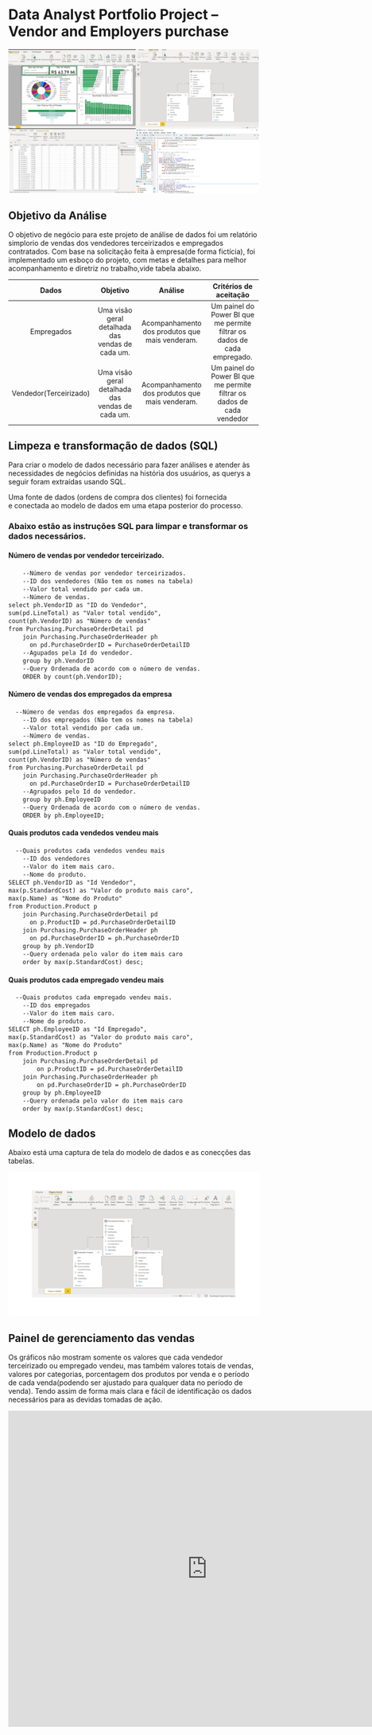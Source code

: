 # Data Analyst Portfolio Project – Vendor and Employers purchase

![imagem_dados](https://github.com/djalmarodriguess/Data_Analystic_Project/blob/main/Imagem_informa%C3%A7%C3%B5es.png)

## Objetivo da Análise

O objetivo de negócio para este projeto de análise de dados foi um relatório simplorio de vendas dos vendedores terceirizados e empregados contratados.
Com base na solicitação feita à empresa(de forma fictícia), foi implementado um esboço do projeto, com metas e detalhes para melhor acompanhamento 
e diretriz no trabalho,vide tabela abaixo.


|Dados | Objetivo | Análise | Critérios de aceitação|
| :--: |     :--: |    :--: |                  :--: |
|Empregados|Uma visão geral detalhada das vendas de cada um.|Acompanhamento dos produtos que mais venderam.|Um painel do Power BI que me permite filtrar os dados de cada empregado.
|Vendedor(Terceirizado)|Uma visão geral detalhada das vendas de cada um.|Acompanhamento dos produtos que mais venderam.|Um painel do Power BI que me permite filtrar os dados de cada vendedor|

## Limpeza e transformação de dados (SQL)
Para criar o modelo de dados necessário para fazer análises e 
atender às necessidades de negócios definidas na história dos usuários, 
as querys a seguir foram extraídas usando SQL.

Uma fonte de dados (ordens de compra dos clientes) foi fornecida  
e conectada ao modelo de dados em uma etapa posterior do processo.

### Abaixo estão as instruções SQL para limpar e transformar os dados necessários.

#### Número de vendas por vendedor terceirizado.
```
    --Número de vendas por vendedor terceirizados.
    --ID dos vendedores (Não tem os nomes na tabela)
    --Valor total vendido por cada um.
    --Número de vendas.
select ph.VendorID as "ID do Vendedor", 
sum(pd.LineTotal) as "Valor total vendido",
count(ph.VendorID) as "Número de vendas"
from Purchasing.PurchaseOrderDetail pd 
    join Purchasing.PurchaseOrderHeader ph
      on pd.PurchaseOrderID = PurchaseOrderDetailID
    --Agupados pela Id do vendedor.
    group by ph.VendorID 
    --Query Ordenada de acordo com o número de vendas.
    ORDER by count(ph.VendorID);
```

#### Número de vendas dos empregados da empresa
```
  --Número de vendas dos empregados da empresa.
	--ID dos empregados (Não tem os nomes na tabela)
	--Valor total vendido por cada um.
	--Número de vendas.
select ph.EmployeeID as "ID do Empregado", 
sum(pd.LineTotal) as "Valor total vendido",
count(ph.VendorID) as "Número de vendas"
from Purchasing.PurchaseOrderDetail pd 
	join Purchasing.PurchaseOrderHeader ph
	  on pd.PurchaseOrderID = PurchaseOrderDetailID
	--Agrupados pelo Id do vendedor.
	group by ph.EmployeeID 
	--Query Ordenada de acordo com o número de vendas.
	ORDER by ph.EmployeeID;
```

#### Quais produtos cada vendedos vendeu mais
```
  --Quais produtos cada vendedos vendeu mais
	--ID dos vendedores
	--Valor do item mais caro.
	--Nome do produto.
SELECT ph.VendorID as "Id Vendedor",
max(p.StandardCost) as "Valor do produto mais caro",
max(p.Name) as "Nome do Produto"
from Production.Product p 
	join Purchasing.PurchaseOrderDetail pd
	  on p.ProductID = pd.PurchaseOrderDetailID 
	join Purchasing.PurchaseOrderHeader ph
	  on pd.PurchaseOrderID = ph.PurchaseOrderID
	group by ph.VendorID
	--Query ordenada pelo valor do item mais caro
	order by max(p.StandardCost) desc;
```

#### Quais produtos cada empregado vendeu mais
```
  --Quais produtos cada empregado vendeu mais.
	--ID dos empregados
	--Valor do item mais caro.
	--Nome do produto.
SELECT ph.EmployeeID as "Id Empregado",
max(p.StandardCost) as "Valor do produto mais caro",
max(p.Name) as "Nome do Produto"
from Production.Product p 
	join Purchasing.PurchaseOrderDetail pd
		on p.ProductID = pd.PurchaseOrderDetailID 
	join Purchasing.PurchaseOrderHeader ph
		on pd.PurchaseOrderID = ph.PurchaseOrderID
	group by ph.EmployeeID 
	--Query ordenada pelo valor do item mais caro
	order by max(p.StandardCost) desc;
```

## Modelo de dados

Abaixo está uma captura de tela do modelo de dados e as conecções das tabelas.

![tabela_conectada](https://github.com/djalmarodriguess/Data_Analystic_Project/blob/main/tabelas_conectadas.png)

## Painel de gerenciamento das vendas

Os gráficos não mostram somente os valores que cada vendedor terceirizado ou empregado vendeu, 
mas também valores totais de vendas, valores por categorias, porcentagem dos produtos por venda e 
o período de cada venda(podendo ser ajustado para qualquer data no período de venda).
Tendo assim de forma mais clara e fácil de identificação os dados necessários para as devidas tomadas de ação.

<iframe width="800" height="636" src="https://app.powerbi.com/view?r=eyJrIjoiZGI2MjExZTgtMDBmYy00NWIzLWIzZmUtYmQ5NGM5YTBkMzIyIiwidCI6IjQzZDMwZGIxLThkNGItNDA5Yi04ZWYzLWVlODRmZDRjZGIzOSJ9" frameborder="0" allowFullScreen="true"></iframe>


